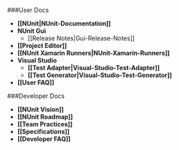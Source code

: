 ###User Docs

* **[[NUnit|NUnit-Documentation]]**
* **NUnit Gui**
  * [[Release Notes|Gui-Release-Notes]]
* **[[Project Editor]]**
* **[[NUnit Xamarin Runners|NUnit-Xamarin-Runners]]**
* **Visual Studio**
  * **[[Test Adapter|Visual-Studio-Test-Adapter]]**
  * **[[Test Generator|Visual-Studio-Test-Generator]]**
* **[[User FAQ]]**

###Developer  Docs

* **[[NUnit Vision]]**
* **[[NUnit Roadmap]]**
* **[[Team Practices]]**
* **[[Specifications]]**
* **[[Developer FAQ]]**

